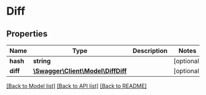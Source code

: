 # Diff

## Properties
Name | Type | Description | Notes
------------ | ------------- | ------------- | -------------
**hash** | **string** |  | [optional] 
**diff** | [**\Swagger\Client\Model\DiffDiff**](DiffDiff.md) |  | [optional] 

[[Back to Model list]](../../README.md#documentation-for-models) [[Back to API list]](../../README.md#documentation-for-api-endpoints) [[Back to README]](../../README.md)

